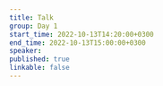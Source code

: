 ```yaml
---
title: Talk
group: Day 1
start_time: 2022-10-13T14:20:00+0300
end_time: 2022-10-13T15:00:00+0300
speaker:
published: true
linkable: false
---
```

